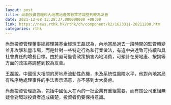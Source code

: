 ```yaml
---
layout: post
title: 尚渤投資管理料內地房地產等政策將調整到較為友善
date: 2021-12-08 13:28:37.000000000 +08:00
link: https://news.rthk.hk/rthk/ch/component/k2/1623311-20211208.htm
categories: rthk
---
```


尚渤投資管理董事總經理兼基金經理王磊認為，內地當局過去一段時間的監管轉變並非攻擊私營市場，而是針對一些特定行為和行業做法，有違中央達致可持續和具社會責任的增長目標。由於嚴苛監管政策損害內地消費，可預計在房地產、按揭等方面的政策將調整到較為友善。

王磊說，中國恒大相關的房地產流動性危機，未及系統性風險水平，他對內地當局有秩序地處理事件的手法表示滿意，亦不感到太大憂慮。

尚渤投資管理認為，包括中國恒大在內的一批企業有重組需要，而有關公司重組無疑會對環球投資者造成痛楚，投資者仍要保持意識。

